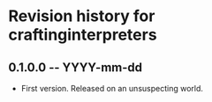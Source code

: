 # Revision history for craftinginterpreters

## 0.1.0.0 -- YYYY-mm-dd

* First version. Released on an unsuspecting world.
